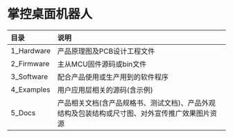 # 掌控桌面机器人

| 目录                 |    说明                         | 
| :------------------  | :------------------------------| 
| 1_Hardware           |   产品原理图及PCB设计工程文件       |
| 2_Firmware           |   主从MCU固件源码或bin文件          |
| 3_Software           |   配合产品使用或生产用到的软件程序    |
| 4_Examples           |   用户应用层相关的源码(含示例)       |
| 5_Docs               |   产品相关文档(含产品规格书、测试文档)、产品外观结构及包装结构或尺寸图、对外宣传推广效果图片资源  |
